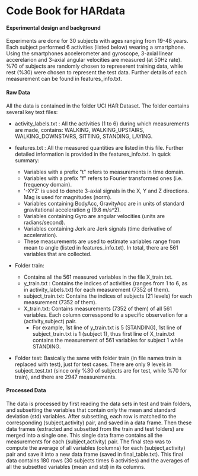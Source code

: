 # Code Book for HARdata

#### Experimental design and background
Experiments are done for 30 subjects with ages ranging from 19-48 years. Each subject performed 6 activities (listed below) wearing a smartphone. Using the smartphones accelerometer and gyroscope, 3-axial linear accerelarion and 3-axial angular velocities are measured (at 50Hz rate). %70 of subjects are randomly chosen to represerent training data, while rest (%30) were chosen to represent the test data. Further details of each measurement can be found in features_info.txt. 

#### Raw Data
All the data is contained in the folder UCI HAR Dataset. The folder contains several key text files:

* activity_labels.txt : All the activities (1 to 6) during which measurements are made, contains: WALKING, WALKING_UPSTAIRS, WALKING_DOWNSTAIRS, SITTING, STANDING, LAYING.
* features.txt : All the measured quantities are listed in this file. Further detailed information is provided in the features_info.txt. In quick summary:
  * Variables with a prefix "t" refers to measurements in time domain.
  * Variables with a prefix "f" refers to Fourier transformed ones (i.e. frequency domain).
  * '-XYZ' is used to denote 3-axial signals in the X, Y and Z directions. Mag is used for magnitudes (norm).
  * Variables containing BodyAcc, GravityAcc are in units of standard gravitational acceleration g (9.8 m/s^2).
  * Variables containing Gyro are angular velocities (units are radians/second).
  * Variables containing Jerk are Jerk signals (time derivative of acceleration).
  * These measurements are used to estimate variables range from mean to angle (listed in features_info.txt). In total, there are 561 variables that are collected.

* Folder train: 
  * Contains all the 561 measured variables in the file X_train.txt. 
  * y_train.txt : Contains the indices of activities (ranges from 1 to 6, as in activity_labels.txt) for each measurement (7352 of them).
  * subject_train.txt: Contains the indices of subjects (21 levels) for each measurement (7352 of them).
  * X_train.txt: Contains measurements (7352 of them) of all 561 variables. Each column corresspond to a specific observation for a (activity,subject) pair. 
    * For example, 1st line of y_train.txt is 5 (STANDING), 1st line of subject_train.txt is 1 (subject 1), thus first line of X_train.txt contains the measurement of 561 variables for subject 1 while STANDING. 

* Folder test: Basically the same with folder train (in file names train is replaced with test), just for test cases. There are only 9 levels in subject_test.txt (since only %30 of subjects are for test, while %70 for train), and there are 2947 measurements.

#### Processed Data
The data is processed by first reading the data sets in test and train folders, and subsetting the variables that contain only the mean and standard deviation (std) variables. After subsetting, each row is matched to the corresponding (subject,activity) pair, and saved in a data frame. Then these data frames (extracted and subsetted from the train and test folders) are merged into a single one. This single data frame contains all the measurements for each (subject,activity) pair. The final step was to compute the average of all variables (columns) for each (subject,activity) pair and save it into a new data frame (saved in final_table.txt). This final data contains 180 rows (30 subjects times 6 activities) and the averages of all the subsetted variables (mean and std) in its columns.
